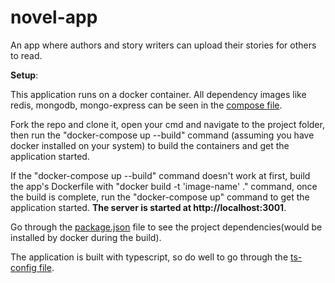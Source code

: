 # novel-app
An app where authors and story writers can upload their stories for others to read.

**Setup**:

This application runs on a docker container. All dependency images like redis, mongodb, mongo-express can be seen in the [compose file](https://github.com/brainbox001/novel-app/blob/master/compose.yaml).

Fork the repo and clone it, open your cmd and navigate to the project folder, then run the "docker-compose up --build" command (assuming you have docker installed on your system) to build the containers and get the application started.

If the "docker-compose up --build" command doesn't work at first, build the app's Dockerfile with "docker build -t 'image-name' ." command, once the build is complete, run the "docker-compose up" command to get the application started. **The server is started at http://localhost:3001**.

Go through the [package.json](https://github.com/brainbox001/novel-app/blob/master/app/package.json) file to see the project dependencies(would be installed by docker during the build).

The application is built with typescript, so do well to go through the [ts-config file](https://github.com/brainbox001/novel-app/blob/master/app/tsconfig.json).


